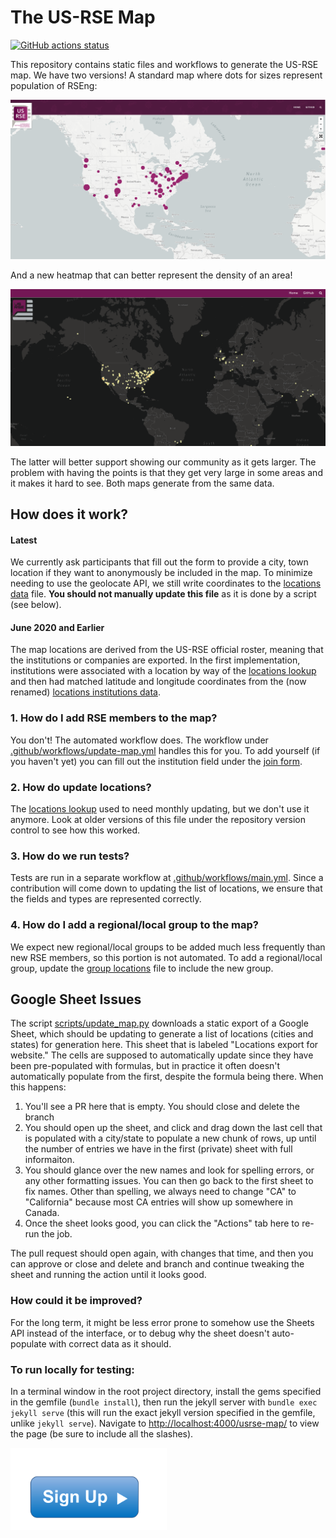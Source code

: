 # The US-RSE Map

[![GitHub actions status](https://github.com/USRSE/usrse-map/workflows/CI/badge.svg?branch=master)](https://github.com/USRSE/usrse-map/actions?query=branch%3Amaster+workflow%3ACI)

This repository contains static files and workflows to generate the US-RSE map. We have two versions! A standard map where dots for sizes represent population of RSEng:

![assets/img/usrse-map.png](assets/img/usrse-map.png)

And a new heatmap that can better represent the density of an area!

![assets/img/heatmap.png](assets/img/heatmap.png)

The latter will better support showing our community as it gets larger. The problem with having the points
is that they get very large in some areas and it makes it hard to see.  Both maps
generate from the same data.

## How does it work?

#### Latest

We currently ask participants that fill out
the form to provide a city, town location if they want to anonymously be included in the
map. To minimize needing to use the geolocate API, we still write coordinates to the [locations data](_data/locations.csv) file. **You should not manually update this file** as it is done by a script (see below).

#### June 2020 and Earlier

The map locations are derived from the US-RSE official roster, meaning
that the institutions or companies are exported. In the first implementation, institutions
were associated with a location by way of the [locations lookup](_data/location-lookup.tsv)
and then had matched latitude and longitude coordinates from the (now renamed)
[locations institutions data](_data/locations-institutions.csv).


### 1. How do I add RSE members to the map?

You don't! The automated workflow does. The workflow under [.github/workflows/update-map.yml](.github/workflows/update-map.yml)
handles this for you. To add yourself (if you haven't yet) you can fill out the
institution field under the [join form](https://docs.google.com/forms/d/e/1FAIpQLSdJbPczGHFN8mfMFu_YQym508OzFtOZxfSzr1sOoINxaMmiaw/viewform).

### 2. How do update locations?

The [locations lookup](_data/location-lookup.tsv) used to need monthly updating, but we don't
use it anymore. Look at older versions of this file under the repository version control
to see how this worked.

### 3. How do we run tests?

Tests are run in a separate workflow at [.github/workflows/main.yml](.github/workflows/main.yml).
Since a contribution will come down to updating the list of locations, we ensure that
the fields and types are represented correctly.

### 4. How do I add a regional/local group to the map?

We expect new regional/local groups to be added much less frequently than new RSE members, so this portion is not automated. To add a regional/local group, update the [group locations](_data/group-locations.csv) file to include the new group.

## Google Sheet Issues

The script [scripts/update_map.py](scripts/update_map.py) downloads a static export of a Google Sheet,
which should be updating to generate a list of locations (cities and states) for generation here.
This sheet that is labeled "Locations export for website." The cells are supposed to automatically
update since they have been pre-populated with formulas, but in practice it often doesn't automatically
populate from the first, despite the formula being there. When this happens:

1. You'll see a PR here that is empty. You should close and delete the branch
2. You should open up the sheet, and click and drag down the last cell that is populated with a city/state to populate a new chunk of rows, up until the number of entries we have in the first (private) sheet with full informaiton.
3. You should glance over the new names and look for spelling errors, or any other formatting issues. You can then go back to the first sheet to fix names. Other than spelling, we always need to change "CA" to "California" because most CA entries will show up somewhere in Canada.
4. Once the sheet looks good, you can click the "Actions" tab here to re-run the job.

The pull request should open again, with changes that time, and then you can approve or close and delete and branch and continue tweaking the sheet and running the action until it looks good.

### How could it be improved?

For the long term, it might be less error prone to somehow use the Sheets API instead of the interface,
or to debug why the sheet doesn't auto-populate with correct data as it should.

### To run locally for testing:
In a terminal window in the root project directory, install the gems specified in the gemfile (`bundle install`), then run the jekyll server with `bundle exec jekyll serve` (this will run the exact jekyll version specified in the gemfile, unlike `jekyll serve`). Navigate to [http://localhost:4000/usrse-map/](http://localhost:4000/usrse-map/) to view the page (be sure to include all the slashes).

<!--- ## Join us! --->

<a href="https://docs.google.com/forms/d/e/1FAIpQLScBQ6AYpYYK2wL21egcaVvH0ZEvtShU-0s-XbqnY3okUsyIZw/viewform">
<img width="250px" alt="signup button" src="assets/img/signup.png"></a>
